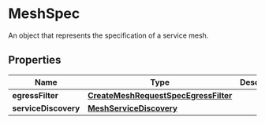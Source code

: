 

# MeshSpec

An object that represents the specification of a service mesh.

## Properties

| Name | Type | Description | Notes |
|------------ | ------------- | ------------- | -------------|
|**egressFilter** | [**CreateMeshRequestSpecEgressFilter**](CreateMeshRequestSpecEgressFilter.md) |  |  [optional] |
|**serviceDiscovery** | [**MeshServiceDiscovery**](MeshServiceDiscovery.md) |  |  [optional] |



